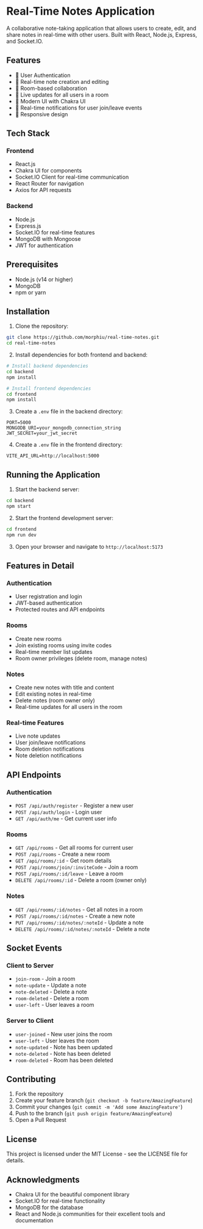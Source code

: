 # Real-Time Notes Application

A collaborative note-taking application that allows users to create, edit, and share notes in real-time with other users. Built with React, Node.js, Express, and Socket.IO.

## Features

- 🔐 User Authentication
- 📝 Real-time note creation and editing
- 👥 Room-based collaboration
- 🔄 Live updates for all users in a room
- 🎨 Modern UI with Chakra UI
- 🔔 Real-time notifications for user join/leave events
- 📱 Responsive design

## Tech Stack

### Frontend
- React.js
- Chakra UI for components
- Socket.IO Client for real-time communication
- React Router for navigation
- Axios for API requests

### Backend
- Node.js
- Express.js
- Socket.IO for real-time features
- MongoDB with Mongoose
- JWT for authentication

## Prerequisites

- Node.js (v14 or higher)
- MongoDB
- npm or yarn

## Installation

1. Clone the repository:
```bash
git clone https://github.com/morphiu/real-time-notes.git
cd real-time-notes
```

2. Install dependencies for both frontend and backend:
```bash
# Install backend dependencies
cd backend
npm install

# Install frontend dependencies
cd frontend
npm install
```

3. Create a `.env` file in the backend directory:
```env
PORT=5000
MONGODB_URI=your_mongodb_connection_string
JWT_SECRET=your_jwt_secret
```

4. Create a `.env` file in the frontend directory:
```env
VITE_API_URL=http://localhost:5000
```

## Running the Application

1. Start the backend server:
```bash
cd backend
npm start
```

2. Start the frontend development server:
```bash
cd frontend
npm run dev
```

3. Open your browser and navigate to `http://localhost:5173`

## Features in Detail

### Authentication
- User registration and login
- JWT-based authentication
- Protected routes and API endpoints

### Rooms
- Create new rooms
- Join existing rooms using invite codes
- Real-time member list updates
- Room owner privileges (delete room, manage notes)

### Notes
- Create new notes with title and content
- Edit existing notes in real-time
- Delete notes (room owner only)
- Real-time updates for all users in the room

### Real-time Features
- Live note updates
- User join/leave notifications
- Room deletion notifications
- Note deletion notifications

## API Endpoints

### Authentication
- `POST /api/auth/register` - Register a new user
- `POST /api/auth/login` - Login user
- `GET /api/auth/me` - Get current user info

### Rooms
- `GET /api/rooms` - Get all rooms for current user
- `POST /api/rooms` - Create a new room
- `GET /api/rooms/:id` - Get room details
- `POST /api/rooms/join/:inviteCode` - Join a room
- `POST /api/rooms/:id/leave` - Leave a room
- `DELETE /api/rooms/:id` - Delete a room (owner only)

### Notes
- `GET /api/rooms/:id/notes` - Get all notes in a room
- `POST /api/rooms/:id/notes` - Create a new note
- `PUT /api/rooms/:id/notes/:noteId` - Update a note
- `DELETE /api/rooms/:id/notes/:noteId` - Delete a note

## Socket Events

### Client to Server
- `join-room` - Join a room
- `note-update` - Update a note
- `note-deleted` - Delete a note
- `room-deleted` - Delete a room
- `user-left` - User leaves a room

### Server to Client
- `user-joined` - New user joins the room
- `user-left` - User leaves the room
- `note-updated` - Note has been updated
- `note-deleted` - Note has been deleted
- `room-deleted` - Room has been deleted

## Contributing

1. Fork the repository
2. Create your feature branch (`git checkout -b feature/AmazingFeature`)
3. Commit your changes (`git commit -m 'Add some AmazingFeature'`)
4. Push to the branch (`git push origin feature/AmazingFeature`)
5. Open a Pull Request

## License

This project is licensed under the MIT License - see the LICENSE file for details.

## Acknowledgments

- Chakra UI for the beautiful component library
- Socket.IO for real-time functionality
- MongoDB for the database
- React and Node.js communities for their excellent tools and documentation 